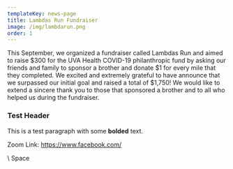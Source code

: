 ```yaml
---
templateKey: news-page
title: Lambdas Run Fundraiser
image: /img/lambdarun.png
order: 1
---
```

This September, we organized a fundraiser called Lambdas Run and aimed to raise $300 for the UVA Health COVID-19 philanthropic fund by asking our friends and family to sponsor a brother and donate $1 for every mile that they completed. We excited and extremely grateful to have announce that we surpassed our initial goal and raised a total of $1,750! We would like to extend a sincere thank you to those that sponsored a brother and to all who helped us during the fundraiser.

### Test Header

This is a test paragraph with some **bolded** text.

Zoom Link: <https://www.facebook.com/>

\    Space